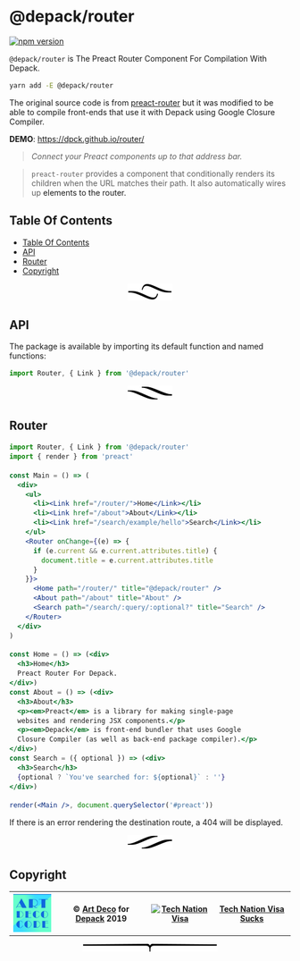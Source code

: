 # @depack/router

[![npm version](https://badge.fury.io/js/%40depack%2Frouter.svg)](https://npmjs.org/package/@depack/router)

`@depack/router` is The Preact Router Component For Compilation With Depack.

```sh
yarn add -E @depack/router
```

The original source code is from [preact-router](https://github.com/developit/preact-router) but it was modified to be able to compile front-ends that use it with Depack using Google Closure Compiler.

**DEMO**: https://dpck.github.io/router/

> *Connect your Preact components up to that address bar.*

> `preact-router` provides a <Router /> component that conditionally renders its children when the URL matches their path. It also automatically wires up <a /> elements to the router.

## Table Of Contents

- [Table Of Contents](#table-of-contents)
- [API](#api)
- [Router](#router)
- [Copyright](#copyright)

<p align="center"><a href="#table-of-contents"><img src=".documentary/section-breaks/0.svg?sanitize=true"></a></p>

## API

The package is available by importing its default function and named functions:

```js
import Router, { Link } from '@depack/router'
```

<p align="center"><a href="#table-of-contents"><img src=".documentary/section-breaks/1.svg?sanitize=true"></a></p>

## Router

```jsx
import Router, { Link } from '@depack/router'
import { render } from 'preact'

const Main = () => (
  <div>
    <ul>
      <li><Link href="/router/">Home</Link></li>
      <li><Link href="/about">About</Link></li>
      <li><Link href="/search/example/hello">Search</Link></li>
    </ul>
    <Router onChange={(e) => {
      if (e.current && e.current.attributes.title) {
        document.title = e.current.attributes.title
      }
    }}>
      <Home path="/router/" title="@depack/router" />
      <About path="/about" title="About" />
      <Search path="/search/:query/:optional?" title="Search" />
    </Router>
  </div>
)

const Home = () => (<div>
  <h3>Home</h3>
  Preact Router For Depack.
</div>)
const About = () => (<div>
  <h3>About</h3>
  <p><em>Preact</em> is a library for making single-page
  websites and rendering JSX components.</p>
  <p><em>Depack</em> is front-end bundler that uses Google
  Closure Compiler (as well as back-end package compiler).</p>
</div>)
const Search = ({ optional }) => (<div>
  <h3>Search</h3>
  {optional ? `You've searched for: ${optional}` : ''}
</div>)

render(<Main />, document.querySelector('#preact'))
```
If there is an error rendering the destination route, a 404 will be displayed.

<p align="center"><a href="#table-of-contents"><img src=".documentary/section-breaks/2.svg?sanitize=true"></a></p>

## Copyright

<table>
  <tr>
    <th>
      <a href="https://artd.eco">
        <img src="https://raw.githubusercontent.com/wrote/wrote/master/images/artdeco.png" alt="Art Deco" />
      </a>
    </th>
    <th>
      © <a href="https://artd.eco">Art Deco</a> for <a href="https://artd.eco/depack">Depack</a>
      2019
    </th>
    <th>
      <a href="https://www.technation.sucks" title="Tech Nation Visa">
        <img src="https://raw.githubusercontent.com/artdecoweb/www.technation.sucks/master/anim.gif" alt="Tech Nation Visa" />
      </a>
    </th>
    <th>
      <a href="https://www.technation.sucks">Tech Nation Visa Sucks</a>
    </th>
  </tr>
</table>

<p align="center"><a href="#table-of-contents"><img src=".documentary/section-breaks/-1.svg?sanitize=true"></a></p>